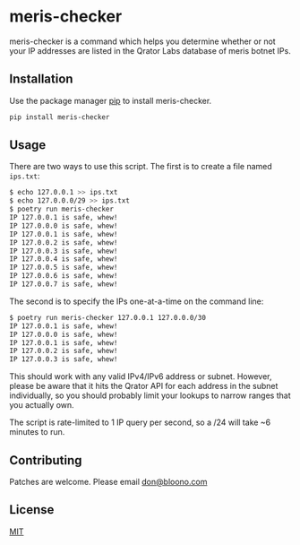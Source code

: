 # meris-checker

meris-checker is a command which helps you determine whether or not your IP addresses are listed in the Qrator Labs database of meris botnet IPs.

## Installation

Use the package manager [pip](https://pip.pypa.io/en/stable/) to install meris-checker.

```bash
pip install meris-checker
```

## Usage

There are two ways to use this script. The first is to create a file named `ips.txt`:

```bash
$ echo 127.0.0.1 >> ips.txt
$ echo 127.0.0.0/29 >> ips.txt
$ poetry run meris-checker
IP 127.0.0.1 is safe, whew!
IP 127.0.0.0 is safe, whew!
IP 127.0.0.1 is safe, whew!
IP 127.0.0.2 is safe, whew!
IP 127.0.0.3 is safe, whew!
IP 127.0.0.4 is safe, whew!
IP 127.0.0.5 is safe, whew!
IP 127.0.0.6 is safe, whew!
IP 127.0.0.7 is safe, whew!
```

The second is to specify the IPs one-at-a-time on the command line:

```bash
$ poetry run meris-checker 127.0.0.1 127.0.0.0/30
IP 127.0.0.1 is safe, whew!
IP 127.0.0.0 is safe, whew!
IP 127.0.0.1 is safe, whew!
IP 127.0.0.2 is safe, whew!
IP 127.0.0.3 is safe, whew!
```

This should work with any valid IPv4/IPv6 address or subnet. However, please be aware that it hits the Qrator API for each address in the subnet individually, so you should probably limit your lookups to narrow ranges that you actually own.

The script is rate-limited to 1 IP query per second, so a /24 will take ~6 minutes to run.

## Contributing

Patches are welcome. Please email don@bloono.com

## License

[MIT](https://choosealicense.com/licenses/mit/)
